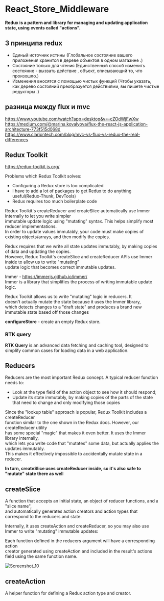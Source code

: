 # React_Store_Middleware

**Redux is a pattern and library for managing and updating application state, using events called "actions".**

## 3 принципа redux   

-  Единый источник истины (Глобальное состояние вашего приложения хранится в дереве объектов в одном магазине .)  
-  Состояние только для чтения (Единственный способ изменить состояние - вызвать действие , объект, описывающий то, что произошло.)  
-  Изменения вносятся с помощью чистых функций (Чтобы указать, как дерево состояний преобразуется действиями, вы пишете чистые редукторы .)  
 
## разница между  flux  и mvc  

https://www.youtube.com/watch?app=desktop&v=-cZOdWjFwXw  
https://medium.com/@marina.kovalyova/flux-the-react-js-application-architecture-773f515d068d  
https://www.clariontech.com/blog/mvc-vs-flux-vs-redux-the-real-differences

## Redux Toolkit  

https://redux-toolkit.js.org/

Problems which Redux Toolkit solves:  
- Configuring a Redux store is too complicated  
- I have to add a lot of packages to get Redux to do anything useful(Redux-Thunk, DevTools)  
- Redux requires too much boilerplate code            

Redux Toolkit's createReducer and createSlice automatically use Immer internally to let you write simpler  
immutable update logic using "mutating" syntax. This helps simplify most reducer implementations.  
In order to update values immutably, your code must make copies of existing objects/arrays, and then modify the copies. 

Redux requires that we write all state updates immutably, by making copies of data and updating the copies.  
However, Redux Toolkit's createSlice and createReducer APIs use Immer inside to allow us to write "mutating"  
update logic that becomes correct immutable updates.  

Immer - https://immerjs.github.io/immer/  
Immer is a library that simplifies the process of writing immutable update logic.

Redux Toolkit allows us to write "mutating" logic in reducers. It  
doesn't actually mutate the state because it uses the Immer library,  
which detects changes to a "draft state" and produces a brand new  
immutable state based off those changes

**configureStore** - create an empty Redux store.

### RTK query  

**RTK Query** is an advanced data fetching and caching tool, designed to simplify common cases for loading data in a web application.

## Reducers  

Reducers are the most important Redux concept. A typical reducer function needs to:  
- Look at the type field of the action object to see how it should respond;  
- Update its state immutably, by making copies of the parts of the state that need to change and only modifying those copies

Since the "lookup table" approach is popular, Redux Toolkit includes a createReducer  
function similar to the one shown in the Redux docs. However, our createReducer utility  
has some special "magic" that makes it even better. It uses the Immer library internally,  
which lets you write code that "mutates" some data, but actually applies the updates immutably.  
This makes it effectively impossible to accidentally mutate state in a reducer.

**In turn, createSlice uses createReducer inside, so it's also safe to "mutate" state there as well**

## createSlice  

A function that accepts an initial state, an object of reducer functions, and a "slice name",  
and automatically generates action creators and action types that correspond to the reducers and state.  

Internally, it uses createAction and createReducer, so you may also use Immer to write "mutating" immutable updates:

Each function defined in the reducers argument will have a corresponding action  
creator generated using createAction and included in the result's actions field using the same function name.

![Screenshot_10](https://user-images.githubusercontent.com/66359081/160347852-88bd287a-84c4-4fb1-9258-4b63041fe5e0.png)

## createAction

A helper function for defining a Redux action type and creator.  



